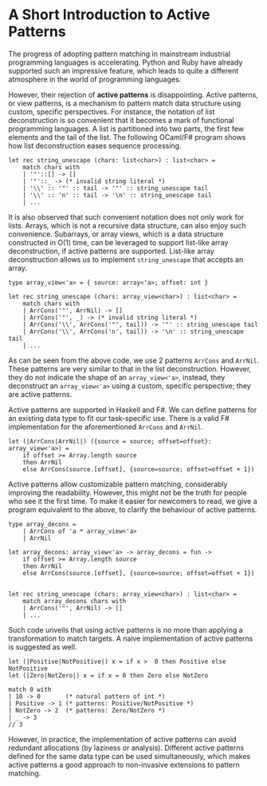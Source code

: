 # A Short Introduction to Active Patterns

The progress of adopting pattern matching in mainstream industrial programming languages is accelerating. Python and Ruby have already supported such an impressive feature, which leads to quite a different atmosphere in the world of programming languages.

However, their rejection of **active patterns** is disappointing. Active patterns, or view patterns, is a mechanism to pattern match data structure using custom, specific perspectives. For instance, the notation of list deconstruction is so convenient that it becomes a mark of functional programming languages. A list is partitioned into two parts, the first few elements and the tail of the list. The following OCaml/F\# program shows how list deconstruction eases sequence processing.

```F#
let rec string_unescape (chars: list<char>) : list<char> =
    match chars with
    | '"'::[] -> []
    | '"'::_ -> (* invalid string literal *)
    | '\\' :: '"' :: tail -> '"' :: string_unescape tail
    | '\\' :: 'n' :: tail -> '\n' :: string_unescape tail
    | ...
```

It is also observed that such convenient notation does not only work for lists. Arrays, which is not a recursive data structure, can also enjoy such convenience. Subarrays, or array views, which is a data structure constructed in O(1) time,  can be leveraged to support list-like array deconstruction, if active patterns are supported. List-like array deconstruction allows us to implement `string_unescape` that accepts an array.

```F#
type array_view<'a> = { source: array<'a>; offset: int }

let rec string_unescape (chars: array_view<char>) : list<char> =
    match chars with
    | ArrCons('"', ArrNil) -> []
    | ArrCons('"', _) -> (* invalid string literal *)
    | ArrCons('\\', ArrCons('"', tail)) -> '"' :: string_unescape tail
    | ArrCons('\\', ArrCons('n', tail)) -> '\n' :: string_unescape tail
    | ...
```

As can be seen from the above code, we use 2 patterns `ArrCons` and `ArrNil`. These patterns are very similar to that in the list deconstruction. However, they do not indicate the shape of an `array_view<'a>`, instead, they deconstruct an `array_view<'a>` using a custom, specific perspective; they are active patterns.

Active patterns are supported in Haskell and F\#. We can define patterns for an existing data type to fit our task-specific use. There is a valid F\# implementation for the aforementioned `ArrCons` and `ArrNil`.

```F#
let (|ArrCons|ArrNil|) ({source = source; offset=offset}: array_view<'a>) =
    if offset >= Array.length source
    then ArrNil
    else ArrCons(source.[offset], {source=source; offset=offset + 1})
```

Active patterns allow customizable pattern matching, considerably improving the readability. However, this might not be the truth for people who see it the first time. To make it easier for newcomers to read, we give a program equivalent to the above, to clarify the behaviour of active patterns.

```F#
type array_decons =
    | ArrCons of 'a * array_view<'a>
    | ArrNil

let array_decons: array_view<'a> -> array_decons = fun ->
    if offset >= Array.length source
    then ArrNil
    else ArrCons(source.[offset], {source=source; offset=offset + 1})


let rec string_unescape (chars: array_view<char>) : list<char> =
    match array_decons chars with
    | ArrCons('"', ArrNil) -> []
    | ...
```

Such code unveils that using active patterns is no more than applying a transformation to match targets. A naive implementation of active patterns is suggested as well.

```F#
let (|Positive|NotPositive|) x = if x >  0 then Positive else NotPositive
let (|Zero|NotZero|) x = if x = 0 then Zero else NotZero

match 0 with
| 10 -> 0       (* natural pattern of int *)
| Positive -> 1 (* patterns: Positive/NotPositive *)
| NotZero -> 2  (* patterns: Zero/NotZero *)
| _ -> 3
// 3
```

However, in practice, the implementation of active patterns can avoid redundant allocations (by laziness or analysis). Different active patterns defined for the same data type can be used simultaneously, which makes active patterns a good approach to non-invasive extensions to pattern matching.
